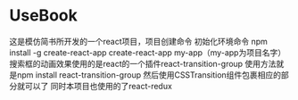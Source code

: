 # UseBook
这是模仿简书所开发的一个react项目，项目创建命令
初始化环境命令 npm install -g create-react-app
create-react-app my-app（my-app为项目名字）
   搜索框的动画效果使用的是react的一个插件react-transition-group 使用方法就是npm install react-transition-group 然后使用CSSTransition组件包裹相应的部分就可以了 同时本项目也使用的了react-redux
